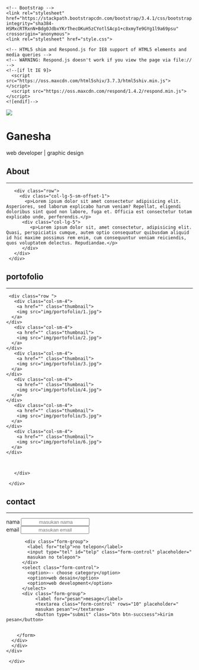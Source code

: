<!doctype html>
<html lang="en">
  <head>
    <meta charset="utf-8">
    <meta http-equiv="X-UA-Compatible" content="IE=edge">
    <meta name="viewport" content="width=device-width, initial-scale=1">
    <!-- The above 3 meta tags *must* come first in the head; any other head content must come *after* these tags -->
    <title>portfolio Ganesha</title>

    <!-- Bootstrap -->
    <link rel="stylesheet" href="https://stackpath.bootstrapcdn.com/bootstrap/3.4.1/css/bootstrap.min.css" integrity="sha384-HSMxcRTRxnN+Bdg0JdbxYKrThecOKuH5zCYotlSAcp1+c8xmyTe9GYg1l9a69psu" crossorigin="anonymous">
    <link rel="stylesheet" href="style.css">

    <!-- HTML5 shim and Respond.js for IE8 support of HTML5 elements and media queries -->
    <!-- WARNING: Respond.js doesn't work if you view the page via file:// -->
    <!--[if lt IE 9]>
      <script src="https://oss.maxcdn.com/html5shiv/3.7.3/html5shiv.min.js"></script>
      <script src="https://oss.maxcdn.com/respond/1.4.2/respond.min.js"></script>
    <![endif]-->
  </head>
  <body>
 <!-- jumbotron -->
 <div class="jumbotron text-center">
   <img src="img/ganes.jpg" class="img-circle">
   <h1>Ganesha</h1>
   <p>web developer | graphic design</p>
 </div>
 <!-- akhir jumbotron -->


 <!-- about -->
 <section class="about" id="about">
   <div class="container">
     <div class="row">
       <div class="col-sm-12">
         <h2 class="text-center">About</h2>
         <hr>
       </div>


       <div class="row">
         <div class="col-lg-5-sm-offset-1">
           <p>Lorem ipsum dolor sit amet consectetur adipisicing elit. Asperiores, sed laborum explicabo harum veniam? Repellat, eligendi doloribus sint quod non labore, fuga et. Officia est consectetur totam explicabo unde, perferendis.</p>
          <div class="col-lg-5">
             <p>Lorem ipsum dolor sit, amet consectetur, adipisicing elit. Quasi, perspiciatis cumque, autem optio consequatur quibusdam aliquid id hic maxime possimus rem enim, cum consequuntur veniam reiciendis, quos voluptatem delectus. Repudiandae.</p>
          </div>
       </div>
     </div>
   </div>
 </section>
 <!-- akhir about -->



 <!-- portofolio -->
 <section class="portofolio" id="portofolio">
   <div class="container">
     <div class="row">
       <div class="col-sm-12 text-center">
         <h2>portofolio</h2>
         <hr>
       </div>
     </div>


     <div class="row ">
       <div class="col-sm-4">
        <a href="" class="thumbnail">
        <img src="img/portofolio/1.jpg">
      </a>
    </div>
       <div class="col-sm-4">
        <a href="" class="thumbnail">
        <img src="img/portofolio/2.jpg">
      </a>
    </div>  
       <div class="col-sm-4">
        <a href="" class="thumbnail">
        <img src="img/portofolio/3.jpg">
      </a>
    </div>  
       <div class="col-sm-4">
        <a href="" class="thumbnail">
        <img src="img/portofolio/4.jpg">
      </a>
    </div>  
       <div class="col-sm-4">
        <a href="" class="thumbnail">
        <img src="img/portofolio/5.jpg">
      </a>
    </div>  
       <div class="col-sm-4">
        <a href="" class="thumbnail">
        <img src="img/portofolio/6.jpg">
      </a>
    </div>    
          
         

       </div>

     </div>


   </div>
 </section>
 <!-- akhir portofolio -->
  <!-- contact -->
 <section class="contact" id="contact">
   <div class="container">
     <div class="row">
     <div class="col-sm-12 text-center">
       <h2>contact</h2>
       <hr>
     </div>
    </div>
    <div class="row">
      <div class="col-sm-8 col-sm-offset-2">
        <form>
          <div class="form-group">
            <label for="nama">nama</label>
            <input type="text" id="nama" class="form-control" placeholder="
            masukan nama">
          </div>
           <div class="form-group">
            <label for="email">email</label>
            <input type="email" id="email" class="form-control" placeholder="
            masukan email">
          </div>
          
           <div class="form-group">
            <label for="telp">no telepon</label>
            <input type="tel" id="telp" class="form-control" placeholder="
            masukan no telepon">
          </div>
          <select class="form-control">
            <option>-- choose category</option>
            <option>web desain</option>
            <option>web development</option>
          </select>
          <div class="form-group">
               <label for="pesan">mesage</label>
               <textarea class="form-control" rows="10" placeholder="
               masukan pesan"></textarea>
               <button type="submit" class="btn btn-succsess">kirim pesan</button>              
       

        </form>
      </div>
      </div>
    </div>
   
 </section>




 <!-- akhir contact -->


 <!-- footer -->
 <footer>
   <div class="container">
     <div class="row">
       
     </div>
   </div>
 </footer>
 <!-- akhir footer -->
    <!-- jQuery (necessary for Bootstrap's JavaScript plugins) -->
    <script src="https://code.jquery.com/jquery-1.12.4.min.js" integrity="sha384-nvAa0+6Qg9clwYCGGPpDQLVpLNn0fRaROjHqs13t4Ggj3Ez50XnGQqc/r8MhnRDZ" crossorigin="anonymous"></script>
    <!-- Include all compiled plugins (below), or include individual files as needed -->
    <script src="https://stackpath.bootstrapcdn.com/bootstrap/3.4.1/js/bootstrap.min.js" integrity="sha384-aJ21OjlMXNL5UyIl/XNwTMqvzeRMZH2w8c5cRVpzpU8Y5bApTppSuUkhZXN0VxHd" crossorigin="anonymous"></script>
  </body>
</html>
